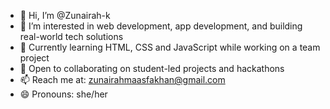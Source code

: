 - 👋 Hi, I’m @Zunairah-k
- 👀 I’m interested in web development, app development, and building real-world tech solutions
- 🌱 Currently learning HTML, CSS and JavaScript while working on a team project
- 🚀 Open to collaborating on student-led projects and hackathons
- 📫 Reach me at: zunairahmaasfakhan@gmail.com
- 😄 Pronouns: she/her


<!---
Zunairah-k/Zunairah-k is a ✨ special ✨ repository because its `README.md` (this file) appears on your GitHub profile.
You can click the Preview link to take a look at your changes.
--->
